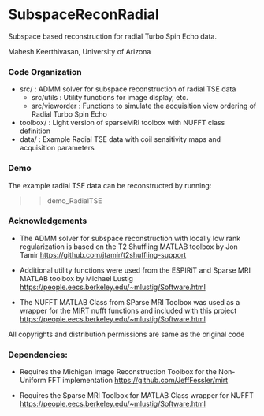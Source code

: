 # SubspaceReconRadial
Subspace based reconstruction for radial Turbo Spin Echo data. 

Mahesh Keerthivasan, University of Arizona

### Code Organization 
- src/ :  ADMM solver for subspace reconstruction of radial TSE data
  - src/utils : Utility functions for image display, etc.
  - src/vieworder : Functions to simulate the acquisition view ordering of Radial Turbo Spin Echo  
- toolbox/ : Light version of sparseMRI toolbox with NUFFT class definition 
- data/ : Example Radial TSE data with coil sensitivity maps and acquisition parameters 

### Demo 
The example radial TSE data can be reconstructed by running: 

  >> demo_RadialTSE

### Acknowledgements 
- The ADMM solver for subspace reconstruction with locally low rank regularization is based on the T2 Shuffling MATLAB toolbox by Jon Tamir 
https://github.com/jtamir/t2shuffling-support

- Additional utility functions were used from the ESPIRiT and Sparse MRI MATLAB toolbox by Michael  Lustig
https://people.eecs.berkeley.edu/~mlustig/Software.html

- The NUFFT MATLAB Class from SParse MRI Toolbox was used as a wrapper for the MIRT nufft functions and included with this project
https://people.eecs.berkeley.edu/~mlustig/Software.html

All copyrights and distribution permissions are same as the original code

### Dependencies: 

- Requires the Michigan Image Reconstruction Toolbox for the Non-Uniform FFT implementation 
https://github.com/JeffFessler/mirt

- Requires the Sparse MRI Toolbox for MATLAB Class wrapper for NUFFT 
https://people.eecs.berkeley.edu/~mlustig/Software.html


